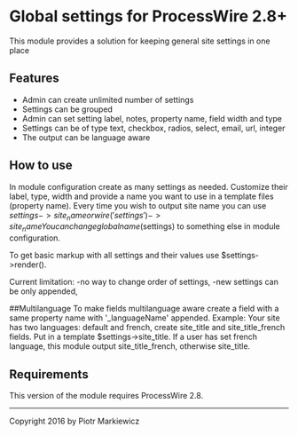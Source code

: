 # Global settings for ProcessWire 2.8+

This module provides a solution for keeping general site settings in one place

## Features

- Admin can create unlimited number of settings
- Settings can be grouped
- Admin can set setting label, notes, property name, field width and type
- Settings can be of type text, checkbox, radios, select, email, url, integer
- The output can be language aware

## How to use

In module configuration create as many settings as needed. Customize their label, type, width 
and provide a name you want to use in a template files (property name).
Every time you wish to output site name you can use $settings->site_name or wire('settings')->site_name
You can change global name ($settings) to something else in module configuration.

To get basic markup with all settings and their values use $settings->render().

Current limitation: 
-no way to change order of settings,
-new settings can be only appended,

##Multilanguage
To make fields multilanguage aware create a field with a same property name with '_languageName' appended.
Example: Your site has two languages: default and french, create site_title and site_title_french fields. 
Put in a template $settings->site_title. If a user has set french language, this module output site_title_french, 
otherwise site_title.

## Requirements

This version of the module requires ProcessWire 2.8.  

---

Copyright 2016 by Piotr Markiewicz 
